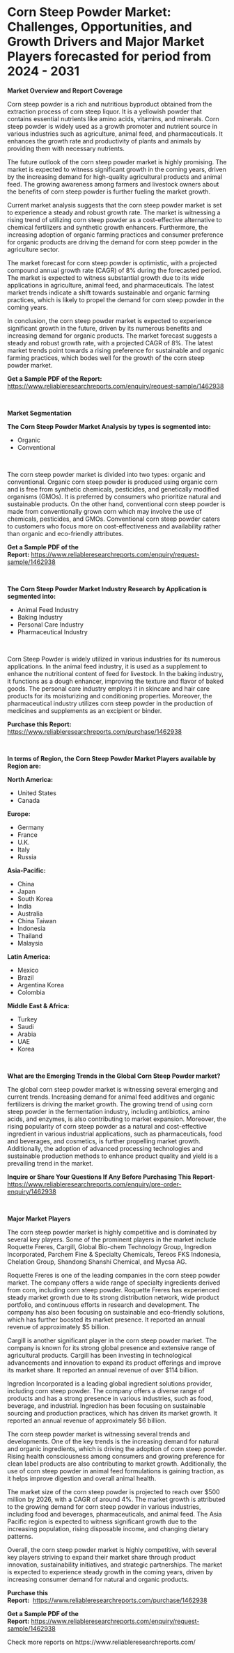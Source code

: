 <p><h1>Corn Steep Powder Market: Challenges, Opportunities, and Growth Drivers and Major Market Players forecasted for period from 2024 - 2031</h1></p><p><strong>Market Overview and Report Coverage</strong></p>
<p><p>Corn steep powder is a rich and nutritious byproduct obtained from the extraction process of corn steep liquor. It is a yellowish powder that contains essential nutrients like amino acids, vitamins, and minerals. Corn steep powder is widely used as a growth promoter and nutrient source in various industries such as agriculture, animal feed, and pharmaceuticals. It enhances the growth rate and productivity of plants and animals by providing them with necessary nutrients.</p><p>The future outlook of the corn steep powder market is highly promising. The market is expected to witness significant growth in the coming years, driven by the increasing demand for high-quality agricultural products and animal feed. The growing awareness among farmers and livestock owners about the benefits of corn steep powder is further fueling the market growth.</p><p>Current market analysis suggests that the corn steep powder market is set to experience a steady and robust growth rate. The market is witnessing a rising trend of utilizing corn steep powder as a cost-effective alternative to chemical fertilizers and synthetic growth enhancers. Furthermore, the increasing adoption of organic farming practices and consumer preference for organic products are driving the demand for corn steep powder in the agriculture sector.</p><p>The market forecast for corn steep powder is optimistic, with a projected compound annual growth rate (CAGR) of 8% during the forecasted period. The market is expected to witness substantial growth due to its wide applications in agriculture, animal feed, and pharmaceuticals. The latest market trends indicate a shift towards sustainable and organic farming practices, which is likely to propel the demand for corn steep powder in the coming years.</p><p>In conclusion, the corn steep powder market is expected to experience significant growth in the future, driven by its numerous benefits and increasing demand for organic products. The market forecast suggests a steady and robust growth rate, with a projected CAGR of 8%. The latest market trends point towards a rising preference for sustainable and organic farming practices, which bodes well for the growth of the corn steep powder market.</p></p>
<p><strong>Get a Sample PDF of the Report:</strong> <a href="https://www.reliableresearchreports.com/enquiry/request-sample/1462938">https://www.reliableresearchreports.com/enquiry/request-sample/1462938</a></p>
<p>&nbsp;</p>
<p><strong>Market Segmentation</strong></p>
<p><strong>The Corn Steep Powder Market Analysis by types is segmented into:</strong></p>
<p><ul><li>Organic</li><li>Conventional</li></ul></p>
<p>&nbsp;</p>
<p><p>The corn steep powder market is divided into two types: organic and conventional. Organic corn steep powder is produced using organic corn and is free from synthetic chemicals, pesticides, and genetically modified organisms (GMOs). It is preferred by consumers who prioritize natural and sustainable products. On the other hand, conventional corn steep powder is made from conventionally grown corn which may involve the use of chemicals, pesticides, and GMOs. Conventional corn steep powder caters to customers who focus more on cost-effectiveness and availability rather than organic and eco-friendly attributes.</p></p>
<p><strong>Get a Sample PDF of the Report:</strong>&nbsp;<a href="https://www.reliableresearchreports.com/enquiry/request-sample/1462938">https://www.reliableresearchreports.com/enquiry/request-sample/1462938</a></p>
<p>&nbsp;</p>
<p><strong>The Corn Steep Powder Market Industry Research by Application is segmented into:</strong></p>
<p><ul><li>Animal Feed Industry</li><li>Baking Industry</li><li>Personal Care Industry</li><li>Pharmaceutical Industry</li></ul></p>
<p>&nbsp;</p>
<p><p>Corn Steep Powder is widely utilized in various industries for its numerous applications. In the animal feed industry, it is used as a supplement to enhance the nutritional content of feed for livestock. In the baking industry, it functions as a dough enhancer, improving the texture and flavor of baked goods. The personal care industry employs it in skincare and hair care products for its moisturizing and conditioning properties. Moreover, the pharmaceutical industry utilizes corn steep powder in the production of medicines and supplements as an excipient or binder.</p></p>
<p><strong>Purchase this Report:</strong>&nbsp; <a href="https://www.reliableresearchreports.com/purchase/1462938">https://www.reliableresearchreports.com/purchase/1462938</a></p>
<p>&nbsp;</p>
<p><strong>In terms of Region, the Corn Steep Powder Market Players available by Region are:</strong></p>
<p>
    <p> <strong> North America: </strong>
        <ul>
            <li>United States</li>
            <li>Canada</li>
        </ul>
        </p> 
    <p> <strong> Europe: </strong>
        <ul>
            <li>Germany</li>
            <li>France</li>
            <li>U.K.</li>
            <li>Italy</li>
            <li>Russia</li>
        </ul>
        </p> 
    <p> <strong> Asia-Pacific: </strong>
        <ul>
            <li>China</li>
            <li>Japan</li>
            <li>South Korea</li>
            <li>India</li>
            <li>Australia</li>
            <li>China Taiwan</li>
            <li>Indonesia</li>
            <li>Thailand</li>
            <li>Malaysia</li>
        </ul>
        </p> 
    <p> <strong> Latin America: </strong>
        <ul>
            <li>Mexico</li>
            <li>Brazil</li>
            <li>Argentina Korea</li>
            <li>Colombia</li>
        </ul>
        </p> 
    <p> <strong> Middle East & Africa: </strong>
        <ul>
            <li>Turkey</li>
            <li>Saudi</li>
            <li>Arabia</li>
            <li>UAE</li>
            <li>Korea</li>
        </ul>
    </p>
    </p>
<p>&nbsp;</p>
<p><strong>What are the Emerging Trends in the Global Corn Steep Powder market?</strong></p>
<p><p>The global corn steep powder market is witnessing several emerging and current trends. Increasing demand for animal feed additives and organic fertilizers is driving the market growth. The growing trend of using corn steep powder in the fermentation industry, including antibiotics, amino acids, and enzymes, is also contributing to market expansion. Moreover, the rising popularity of corn steep powder as a natural and cost-effective ingredient in various industrial applications, such as pharmaceuticals, food and beverages, and cosmetics, is further propelling market growth. Additionally, the adoption of advanced processing technologies and sustainable production methods to enhance product quality and yield is a prevailing trend in the market.</p></p>
<p><strong>Inquire or Share Your Questions If Any Before Purchasing This Report</strong>- <a href="https://www.reliableresearchreports.com/enquiry/pre-order-enquiry/1462938">https://www.reliableresearchreports.com/enquiry/pre-order-enquiry/1462938</a></p>
<p>&nbsp;</p>
<p><strong>Major Market Players</strong></p>
<p><p>The corn steep powder market is highly competitive and is dominated by several key players. Some of the prominent players in the market include Roquette Freres, Cargill, Global Bio-chem Technology Group, Ingredion Incorporated, Parchem Fine & Specialty Chemicals, Tereos FKS Indonesia, Chelation Group, Shandong Shanshi Chemical, and Mycsa AG.</p><p>Roquette Freres is one of the leading companies in the corn steep powder market. The company offers a wide range of specialty ingredients derived from corn, including corn steep powder. Roquette Freres has experienced steady market growth due to its strong distribution network, wide product portfolio, and continuous efforts in research and development. The company has also been focusing on sustainable and eco-friendly solutions, which has further boosted its market presence. It reported an annual revenue of approximately $5 billion.</p><p>Cargill is another significant player in the corn steep powder market. The company is known for its strong global presence and extensive range of agricultural products. Cargill has been investing in technological advancements and innovation to expand its product offerings and improve its market share. It reported an annual revenue of over $114 billion.</p><p>Ingredion Incorporated is a leading global ingredient solutions provider, including corn steep powder. The company offers a diverse range of products and has a strong presence in various industries, such as food, beverage, and industrial. Ingredion has been focusing on sustainable sourcing and production practices, which has driven its market growth. It reported an annual revenue of approximately $6 billion.</p><p>The corn steep powder market is witnessing several trends and developments. One of the key trends is the increasing demand for natural and organic ingredients, which is driving the adoption of corn steep powder. Rising health consciousness among consumers and growing preference for clean label products are also contributing to market growth. Additionally, the use of corn steep powder in animal feed formulations is gaining traction, as it helps improve digestion and overall animal health.</p><p>The market size of the corn steep powder is projected to reach over $500 million by 2026, with a CAGR of around 4%. The market growth is attributed to the growing demand for corn steep powder in various industries, including food and beverages, pharmaceuticals, and animal feed. The Asia Pacific region is expected to witness significant growth due to the increasing population, rising disposable income, and changing dietary patterns.</p><p>Overall, the corn steep powder market is highly competitive, with several key players striving to expand their market share through product innovation, sustainability initiatives, and strategic partnerships. The market is expected to experience steady growth in the coming years, driven by increasing consumer demand for natural and organic products.</p></p>
<p><strong>Purchase this Report:</strong>&nbsp;&nbsp;<a href="https://www.reliableresearchreports.com/purchase/1462938">https://www.reliableresearchreports.com/purchase/1462938</a></p>
<p></p>
<p><strong>Get a Sample PDF of the Report:</strong>&nbsp;<a href="https://www.reliableresearchreports.com/enquiry/request-sample/1462938">https://www.reliableresearchreports.com/enquiry/request-sample/1462938</a></p>
<p>Check more reports on https://www.reliableresearchreports.com/</p>